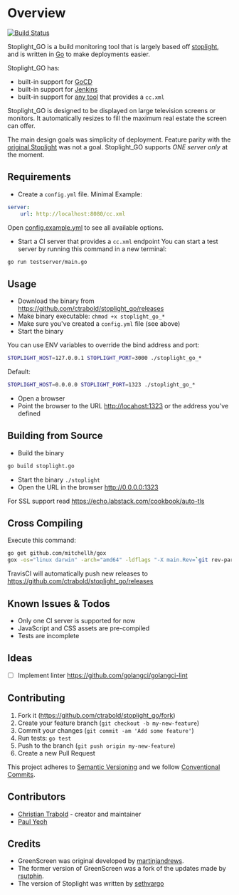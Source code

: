 # Overview

[![Build Status](https://travis-ci.com/ctrabold/stoplight_go.svg?token=Bq7v8yEtjzfGtBmQs6m5&branch=master)](https://travis-ci.com/ctrabold/stoplight_go)

Stoplight_GO is a build monitoring tool that is largely based off [stoplight](https://github.com/customink/stoplight), and is written in [Go](https://golang.org) to make deployments easier.

Stoplight_GO has:

- built-in support for [GoCD](https://www.gocd.org/)
- built-in support for [Jenkins](https://jenkins.io/)
- built-in support for [any tool](https://github.com/erikdoe/ccmenu/wiki/Supported-Servers) that provides a `cc.xml`

Stoplight_GO is designed to be displayed on large television screens or monitors. It automatically resizes to fill the maximum real estate the screen can offer.

The main design goals was simplicity of deployment.
Feature parity with the [original Stoplight](https://github.com/customink/stoplight) was not a goal.
Stoplight_GO supports _ONE server only_ at the moment.

## Requirements

- Create a `config.yml` file. Minimal Example:

```yaml
server:
    url: http://localhost:8080/cc.xml
```

Open [config.example.yml](config.example.yml) to see all available options.

- Start a CI server that provides a `cc.xml` endpoint
  You can start a test server by running this command in a new terminal:

```bash
go run testserver/main.go
```

## Usage

- Download the binary from <https://github.com/ctrabold/stoplight_go/releases>
- Make binary executable: `chmod +x stoplight_go_*`
- Make sure you've created a `config.yml` file (see above)
- Start the binary

You can use ENV variables to override the bind address and port:

```bash
STOPLIGHT_HOST=127.0.0.1 STOPLIGHT_PORT=3000 ./stoplight_go_*
```

Default:

```bash
STOPLIGHT_HOST=0.0.0.0 STOPLIGHT_PORT=1323 ./stoplight_go_*
```

- Open a browser
- Point the browser to the URL <http://locahost:1323> or the address you've defined

## Building from Source

- Build the binary

```bash
go build stoplight.go
```

- Start the binary `./stoplight`
- Open the URL in the browser <http://0.0.0.0:1323>

For SSL support read <https://echo.labstack.com/cookbook/auto-tls>

## Cross Compiling

Execute this command:

```bash
go get github.com/mitchellh/gox
gox -os="linux darwin" -arch="amd64" -ldflags "-X main.Rev=`git rev-parse --short HEAD`" -verbose
```

TravisCI will automatically push new releases to <https://github.com/ctrabold/stoplight_go/releases>

## Known Issues & Todos

- Only one CI server is supported for now
- JavaScript and CSS assets are pre-compiled
- Tests are incomplete

## Ideas

- [ ] Implement linter <https://github.com/golangci/golangci-lint>

## Contributing

1. Fork it (<https://github.com/ctrabold/stoplight_go/fork>)
2. Create your feature branch (`git checkout -b my-new-feature`)
3. Commit your changes (`git commit -am 'Add some feature'`)
4. Run tests: `go test`
5. Push to the branch (`git push origin my-new-feature`)
6. Create a new Pull Request

This project adheres to [Semantic Versioning](https://semver.org/spec/v2.0.0.html)
and we follow [Conventional Commits](https://www.conventionalcommits.org).

## Contributors

- [Christian Trabold](https://github.com/ctrabold) - creator and maintainer
- [Paul Yeoh](https://github.com/paul-ylz)

## Credits

- GreenScreen was original developed by [martinjandrews](https://github.com/martinjandrews/greenscreen/).
- The former version of GreenScreen was a fork of the updates made by [rsutphin](https://github.com/rsutphin/greenscreen/).
- The version of Stoplight was written by [sethvargo](https://github.com/sethvargo)
